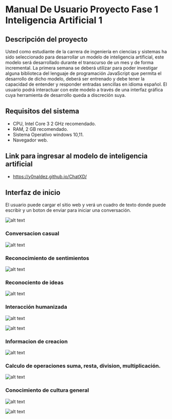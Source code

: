 # **Manual De Usuario Proyecto Fase 1 Inteligencia Artificial 1**



## **Descripción del proyecto**

Usted como estudiante de la carrera de ingeniería en ciencias y sistemas ha sido seleccionado
para desarrollar un modelo de inteligencia artificial, este modelo será desarrollado durante el
transcurso de un mes y de forma incremental. La primera semana se deberá utilizar para
poder investigar alguna biblioteca del lenguaje de programación JavaScript que permita el
desarrollo de dicho modelo, deberá ser entrenado y debe tener la capacidad de entender y
responder entradas sencillas en idioma español.
El usuario podrá interactuar con este modelo a través de una interfaz gráfica cuya herramienta
de desarrollo queda a discreción suya.


## **Requisitos del sistema**
- CPU, Intel Core 3  2 GHz recomendado.
- RAM, 2 GB recomendado. 
- Sistema Operativo windows 10,11.
- Navegador web.


## Link para ingresar al modelo de inteligencia artificial 

- https://y0naldez.github.io/ChatXD/

## Interfaz de inicio

El usuario puede cargar el sitio web y verá un cuadro de texto donde puede escribir y un boton de enviar para iniciar una conversación.

![alt text](1.png)


### Conversacion casual 
![alt text](2.png)

### Reconocimiento de sentimientos 
![alt text](3.png)


### Reconociento de ideas 
![alt text](4.png)

### Interacción humanizada

![alt text](5.png)


![alt text](image.png)

### Informacion de creacion 
![alt text](6.png)


### Calculo de operaciones suma, resta, division, multiplicación. 
![alt text](7.png)


### Conocimiento de cultura general
![alt text](8.png)

![alt text](9.png)
